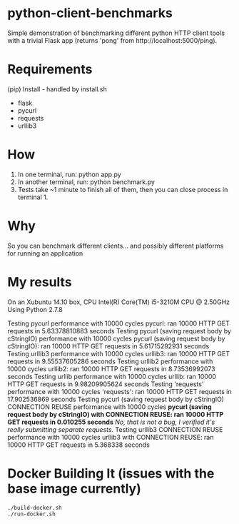 # python-client-benchmarks
Simple demonstration of benchmarking different python HTTP client tools with a trivial Flask app (returns 'pong' from http://localhost:5000/ping).

# Requirements
(pip) Install - handled by install.sh
* flask
* pycurl
* requests
* urllib3 

# How
1. In one terminal, run: python app.py
2. In another terminal, run: python benchmark.py
3. Tests take ~1 minute to finish all of them, then you can close process in terminal 1. 

# Why
So you can benchmark different clients... and possibly different platforms for running an application

# My results

On an Xubuntu 14.10 box, CPU Intel(R) Core(TM) i5-3210M CPU @ 2.50GHz
Using Python 2.7.8

Testing pycurl performance with 10000 cycles
pycurl: ran 10000 HTTP GET requests in 5.63378810883 seconds
Testing pycurl (saving request body by cStringIO) performance with 10000 cycles
pycurl (saving request body by cStringIO): ran 10000 HTTP GET requests in 5.61715292931 seconds
Testing urllib3 performance with 10000 cycles
urllib3: ran 10000 HTTP GET requests in 9.55537605286 seconds
Testing urllib2 performance with 10000 cycles
urllib2: ran 10000 HTTP GET requests in 8.73536992073 seconds
Testing urllib performance with 10000 cycles
urllib: ran 10000 HTTP GET requests in 9.98209905624 seconds
Testing 'requests' performance with 10000 cycles
'requests': ran 10000 HTTP GET requests in 17.902536869 seconds
Testing pycurl (saving request body by cStringIO)  CONNECTION REUSE performance with 10000 cycles
**pycurl (saving request body by cStringIO)  with CONNECTION REUSE: ran 10000 HTTP GET requests in 0.010255 seconds** *No, that is not a bug, I verified it's really submitting separate requests.*
Testing urllib3 CONNECTION REUSE performance with 10000 cycles
urllib3 with CONNECTION REUSE: ran 10000 HTTP GET requests in 5.368338 seconds

# Docker Building It (issues with the base image currently)
```shell
./build-docker.sh
./run-docker.sh
```